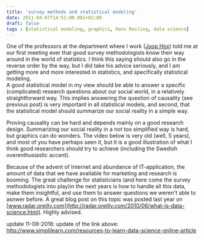 ```yaml
---
title: 'survey methods and statistical modeling'
date: 2011-04-07T14:51:00.001+02:00
draft: false
tags : [statistical modeling, graphics, Hans Rosling, data science]
---
```


One of the professors at the department where I work ([Joop Hox](http://www.joophox.net/)) told me at our first meeting ever that good survey methodologists know their way around in the world of statistics. I think this saying should also go in the reverse order by the way, but I did take his advice seriously, and I am getting more and more interested in statistics, and specifically statistical modeling.  
A good statistical model in my view should be able to answer a specific (complicated) research questions about our social world, in a relatively straightforward way. This implies answering the question of causality (see previous post) is very important in all statistical models, and second, that the statistical model should summarize our social reality in a simple way.  
  
Proving causality can be hard and depends mainly on a good research design. Summarizing our social reality in a not too simplified way is hard, but graphics can do wonders. The video below is very old (well, 5 years), and most of you have perhaps seen it, but it is a good illustration of what I think good researchers should try to achieve (including the Swedish overenthusiastic accent).  
  

Because of the advent of Internet and abundance of IT-application, the amount of data that we have available for marketing and research is booming. The great challenge for statisticians (and here come the survey methodologists into play)in the next years is how to handle all this data, make them insightful, and use them to answer questions we weren't able to asnwer before. A great blog post on this topic was posted last year on [www.radar.oreilly.com](http://radar.oreilly.com/2010/06/what-is-data-science.html). Highly advised.  
  
update 11-08-2016: update of the link above: http://www.simplilearn.com/resources-to-learn-data-science-online-article